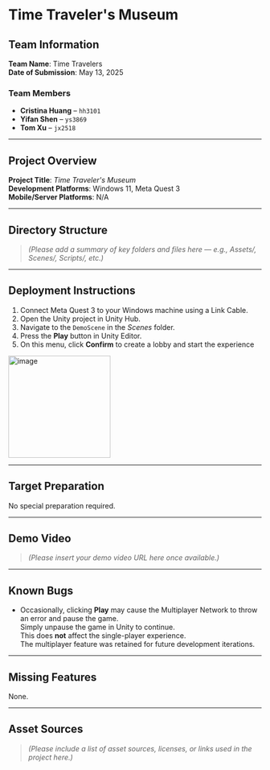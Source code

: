 # Time Traveler's Museum

## Team Information
**Team Name**: Time Travelers  
**Date of Submission**: May 13, 2025  

### Team Members
- **Cristina Huang** – `hh3101`  
- **Yifan Shen** – `ys3869`  
- **Tom Xu** – `jx2518`

---

## Project Overview

**Project Title**: *Time Traveler's Museum*  
**Development Platforms**: Windows 11, Meta Quest 3  
**Mobile/Server Platforms**: N/A  

---

## Directory Structure

> *(Please add a summary of key folders and files here — e.g., Assets/, Scenes/, Scripts/, etc.)*

---

## Deployment Instructions

1. Connect Meta Quest 3 to your Windows machine using a Link Cable.  
2. Open the Unity project in Unity Hub.  
3. Navigate to the `DemoScene` in the *Scenes* folder.  
4. Press the **Play** button in Unity Editor.  
5. On this menu, click **Confirm** to create a lobby and start the experience 
<img width="203" alt="image" src="https://github.com/user-attachments/assets/d30dbdaa-2952-4d4f-b9e8-d5c32e60a171" />


---

## Target Preparation

No special preparation required.

---

## Demo Video

> *(Please insert your demo video URL here once available.)*

---

## Known Bugs

- Occasionally, clicking **Play** may cause the Multiplayer Network to throw an error and pause the game.  
  Simply unpause the game in Unity to continue.  
  This does **not** affect the single-player experience.  
  The multiplayer feature was retained for future development iterations.

---

## Missing Features

None.

---

## Asset Sources

> *(Please include a list of asset sources, licenses, or links used in the project here.)*
